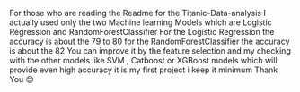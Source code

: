For those who are reading the Readme for the Titanic-Data-analysis 
I actually used only the two Machine learning Models which are Logistic Regression and RandomForestClassifier 
For the Logistic Regression the accuracy is about the 79 to 80 
for the RandomForestClassifier the accuracy is about the 82 
You can improve it by the feature selection and my checking with the other models like SVM , Catboost or XGBoost models which will provide even high accuracy  it is my first project i keep it minimum Thank You 😊
